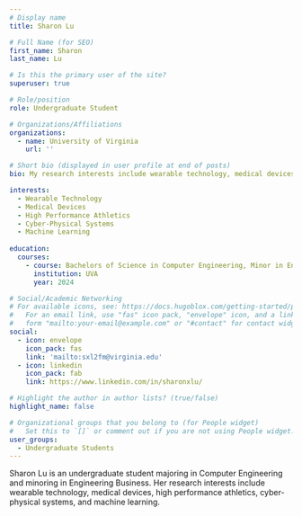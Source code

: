 ```yaml
---
# Display name
title: Sharon Lu

# Full Name (for SEO)
first_name: Sharon
last_name: Lu

# Is this the primary user of the site?
superuser: true

# Role/position
role: Undergraduate Student

# Organizations/Affiliations
organizations:
  - name: University of Virginia
    url: ''

# Short bio (displayed in user profile at end of posts)
bio: My research interests include wearable technology, medical devices, high performance athletics, cyber-physical systems, and machine learning. 

interests:
  - Wearable Technology
  - Medical Devices
  - High Performance Athletics
  - Cyber-Physical Systems
  - Machine Learning
  
education:
  courses:
    - course: Bachelors of Science in Computer Engineering, Minor in Engineering Business
      institution: UVA
      year: 2024

# Social/Academic Networking
# For available icons, see: https://docs.hugoblox.com/getting-started/page-builder/#icons
#   For an email link, use "fas" icon pack, "envelope" icon, and a link in the
#   form "mailto:your-email@example.com" or "#contact" for contact widget.
social:
  - icon: envelope
    icon_pack: fas
    link: 'mailto:sxl2fm@virginia.edu'
  - icon: linkedin
    icon_pack: fab
    link: https://www.linkedin.com/in/sharonxlu/

# Highlight the author in author lists? (true/false)
highlight_name: false

# Organizational groups that you belong to (for People widget)
#   Set this to `[]` or comment out if you are not using People widget.
user_groups:
  - Undergraduate Students
---
```


Sharon Lu is an undergraduate student majoring in Computer Engineering and minoring in Engineering Business. Her research interests include wearable technology, medical devices, high performance athletics, cyber-physical systems, and machine learning. 
